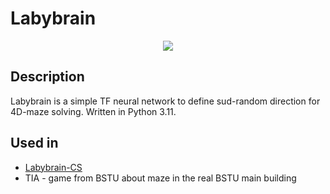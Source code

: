 # Labybrain
<p align="center">
  <img src="https://raw.githubusercontent.com/Kseen715/imgs/main/favicon.ico" />
</p>

## Description
Labybrain is a simple TF neural network to define sud-random direction for 4D-maze solving. Written in Python 3.11.

## Used in
- [Labybrain-CS](https://github.com/Kseen715/labybrain-cs)
- TIA - game from BSTU about maze in the real BSTU main building